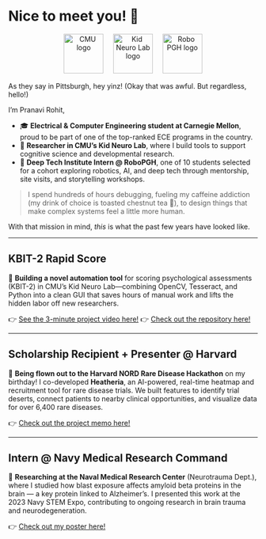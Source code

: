 # Nice to meet you! 👋

<p align="center">
  <img src="https://www.nist.gov/sites/default/files/styles/social/public/images/2019/12/23/CMU%20logo.png?itok=h0WYxS17" alt="CMU logo" height="80"/>
  &nbsp;&nbsp;&nbsp;
  <img src="https://encrypted-tbn0.gstatic.com/images?q=tbn:ANd9GcTO7kzJw1d4_Lk832fVoGM0FvgMQQp_Sw58KQ&s" alt="Kid Neuro Lab logo" height="80"/>
  &nbsp;&nbsp;&nbsp;
  <img src="https://media.licdn.com/dms/image/v2/D4E0BAQFnYTcslvdayQ/company-logo_200_200/company-logo_200_200/0/1724776870030/pittsburgh_robotics_network_logo?e=2147483647&v=beta&t=r7UM8Hz9s5soAt9cyX4-AbKTwdvRz45w_zO6fi3RwLg" alt="Robo PGH logo" height="80"/>
</p>

As they say in Pittsburgh, hey yinz! (Okay that was awful. But regardless, hello!)

I’m Pranavi Rohit,

- 🎓 **Electrical & Computer Engineering student at Carnegie Mellon**, proud to be part of one of the top-ranked ECE programs in the country.  
- 🧠 **Researcher in CMU’s Kid Neuro Lab**, where I build tools to support cognitive science and developmental research.  
- 🤖 **Deep Tech Institute Intern @ RoboPGH**, one of 10 students selected for a cohort exploring robotics, AI, and deep tech through mentorship, site visits, and storytelling workshops.

> I spend hundreds of hours debugging, fueling my caffeine addiction (my drink of choice is toasted chestnut tea 🍵), to design things that make complex systems feel a little more human.

With that mission in mind, _this_ is what the past few years have looked like. 

---
## KBIT-2 Rapid Score
🔬 **Building a novel automation tool** for scoring psychological assessments (KBIT-2) in CMU’s Kid Neuro Lab—combining OpenCV, Tesseract, and Python into a clean GUI that saves hours of manual work and lifts the hidden labor off new researchers.

👉 [See the 3-minute project video here!](https://tinyurl.com/kbit2rapidscore)
👉 [Check out the repository here!](https://github.com/pranavirohit/kbit-2-rapid-score)

---
## Scholarship Recipient + Presenter @ Harvard
🎂 **Being flown out to the Harvard NORD Rare Disease Hackathon** on my birthday! I co-developed **Heatheria**, an AI-powered, real-time heatmap and recruitment tool for rare disease trials. We built features to identify trial deserts, connect patients to nearby clinical opportunities, and visualize data for over 6,400 rare diseases.

👉 [Check out the project memo here!](https://drive.google.com/file/d/1riaRo8G1xPxphlvxx5C8ihvYUhUvqpIG/view?usp=sharing)

---
## Intern @ Navy Medical Research Command
🧪 **Researching at the Naval Medical Research Center** (Neurotrauma Dept.), where I studied how blast exposure affects amyloid beta proteins in the brain — a key protein linked to Alzheimer’s. I presented this work at the 2023 Navy STEM Expo, contributing to ongoing research in brain trauma and neurodegeneration.

👉 [Check out my poster here!](https://drive.google.com/file/d/1UyRzwbQNqYZU6Iy-et9Ge4LcAZCfFTgn/view?usp=sharing)
<!--
**pranavirohit/pranavirohit** is a ✨ _special_ ✨ repository because its `README.md` (this file) appears on your GitHub profile.

Here are some ideas to get you started:

- 🔭 I’m currently working on ...
- 🌱 I’m currently learning ...
- 👯 I’m looking to collaborate on ...
- 🤔 I’m looking for help with ...
- 💬 Ask me about ...
- 📫 How to reach me: ...
- 😄 Pronouns: ...
- ⚡ Fun fact: ...
-->
